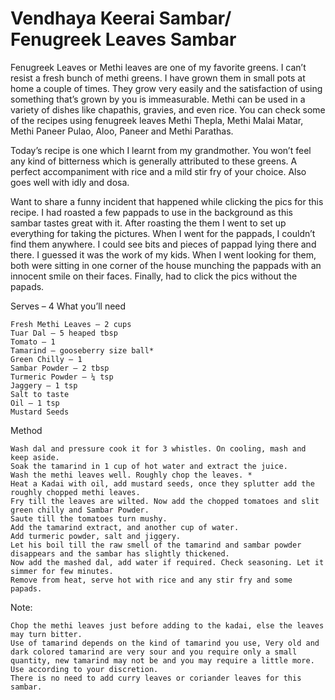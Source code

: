 #  Vendhaya Keerai Sambar/ Fenugreek Leaves Sambar



Fenugreek Leaves or Methi leaves are one of my favorite greens. I can’t resist a fresh bunch of methi greens. I have grown them in small pots at home a couple of times. They grow very easily and the satisfaction of using something that’s grown by you is immeasurable.
Methi can be used in a variety of dishes like chapathis, gravies, and even rice. You can check some of the recipes using fenugreek leaves Methi Thepla, Methi Malai Matar, Methi Paneer Pulao, Aloo, Paneer and Methi Parathas.

Today’s recipe is one which I learnt from my grandmother. You won’t feel any kind of bitterness which is generally attributed to these greens. A perfect accompaniment with rice and a mild stir fry of your choice. Also goes well with idly and dosa.

Want to share a funny incident that happened while clicking the pics for this recipe. I had roasted a few pappads to use in the background as this sambar tastes great with it. After roasting the them I went to set up everything for taking the pictures. When I went for the pappads, I couldn’t find them anywhere. I could see bits and pieces of pappad lying there and there. I guessed it was the work of my kids. When I went looking for them, both were sitting in one corner of the house munching the pappads with an innocent smile on their faces. Finally, had to click the pics without the papads.



Serves – 4
What you’ll need

    Fresh Methi Leaves – 2 cups
    Tuar Dal – 5 heaped tbsp
    Tomato – 1
    Tamarind – gooseberry size ball*
    Green Chilly – 1
    Sambar Powder – 2 tbsp
    Turmeric Powder – ¼ tsp
    Jaggery – 1 tsp
    Salt to taste
    Oil – 1 tsp
    Mustard Seeds


Method

    Wash dal and pressure cook it for 3 whistles. On cooling, mash and keep aside.
    Soak the tamarind in 1 cup of hot water and extract the juice.
    Wash the methi leaves well. Roughly chop the leaves. *
    Heat a Kadai with oil, add mustard seeds, once they splutter add the roughly chopped methi leaves.
    Fry till the leaves are wilted. Now add the chopped tomatoes and slit green chilly and Sambar Powder.
    Saute till the tomatoes turn mushy.
    Add the tamarind extract, and another cup of water.
    Add turmeric powder, salt and jiggery.
    Let his boil till the raw smell of the tamarind and sambar powder disappears and the sambar has slightly thickened.
    Now add the mashed dal, add water if required. Check seasoning. Let it simmer for few minutes.
    Remove from heat, serve hot with rice and any stir fry and some papads.




Note:

    Chop the methi leaves just before adding to the kadai, else the leaves may turn bitter.
    Use of tamarind depends on the kind of tamarind you use, Very old and dark colored tamarind are very sour and you require only a small quantity, new tamarind may not be and you may require a little more. Use according to your discretion.
    There is no need to add curry leaves or coriander leaves for this sambar.
